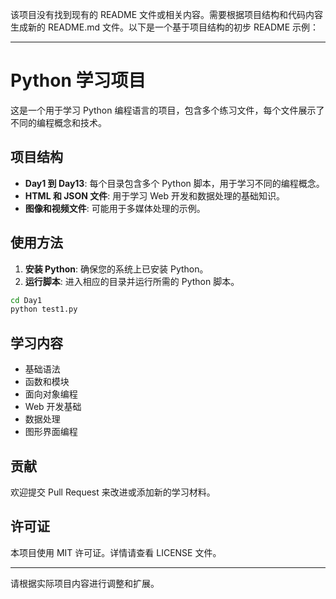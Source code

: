 该项目没有找到现有的 README 文件或相关内容。需要根据项目结构和代码内容生成新的 README.md 文件。以下是一个基于项目结构的初步 README 示例：

---

# Python 学习项目

这是一个用于学习 Python 编程语言的项目，包含多个练习文件，每个文件展示了不同的编程概念和技术。

## 项目结构

- **Day1 到 Day13**: 每个目录包含多个 Python 脚本，用于学习不同的编程概念。
- **HTML 和 JSON 文件**: 用于学习 Web 开发和数据处理的基础知识。
- **图像和视频文件**: 可能用于多媒体处理的示例。

## 使用方法

1. **安装 Python**: 确保您的系统上已安装 Python。
2. **运行脚本**: 进入相应的目录并运行所需的 Python 脚本。

```bash
cd Day1
python test1.py
```

## 学习内容

- 基础语法
- 函数和模块
- 面向对象编程
- Web 开发基础
- 数据处理
- 图形界面编程

## 贡献

欢迎提交 Pull Request 来改进或添加新的学习材料。

## 许可证

本项目使用 MIT 许可证。详情请查看 LICENSE 文件。

--- 

请根据实际项目内容进行调整和扩展。